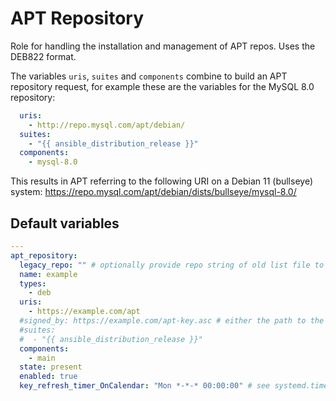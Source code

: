 # APT Repository
Role for handling the installation and management of APT repos. Uses the DEB822 format.

The variables `uris`, `suites` and `components` combine to build an APT repository request, for example these are the variables for the MySQL 8.0 repository:

```yaml
  uris:
    - http://repo.mysql.com/apt/debian/
  suites:
    - "{{ ansible_distribution_release }}"
  components:
    - mysql-8.0
```

This results in APT referring to the following URI on a Debian 11 (bullseye) system: https://repo.mysql.com/apt/debian/dists/bullseye/mysql-8.0/

<!--TOC-->
<!--ENDTOC-->

<!--ROLEVARS-->
## Default variables
```yaml
---
apt_repository:
  legacy_repo: "" # optionally provide repo string of old list file to clean up, we are creating a new DEB822 format source file
  name: example
  types:
    - deb
  uris:
    - https://example.com/apt
  #signed_by: https://example.com/apt-key.asc # either the path to the key or the key contents
  #suites:
  #  - "{{ ansible_distribution_release }}"
  components:
    - main
  state: present
  enabled: true
  key_refresh_timer_OnCalendar: "Mon *-*-* 00:00:00" # see systemd.time documentation - https://www.freedesktop.org/software/systemd/man/latest/systemd.time.html#Calendar%20Events

```

<!--ENDROLEVARS-->
